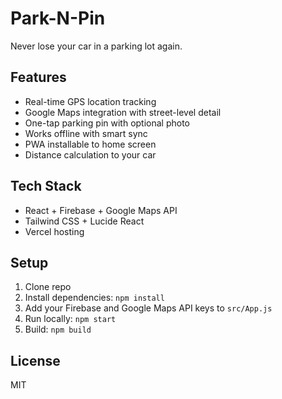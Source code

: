 # Park-N-Pin

Never lose your car in a parking lot again.

## Features

- Real-time GPS location tracking
- Google Maps integration with street-level detail
- One-tap parking pin with optional photo
- Works offline with smart sync
- PWA installable to home screen
- Distance calculation to your car

## Tech Stack

- React + Firebase + Google Maps API
- Tailwind CSS + Lucide React
- Vercel hosting

## Setup

1. Clone repo
2. Install dependencies: `npm install`
3. Add your Firebase and Google Maps API keys to `src/App.js`
4. Run locally: `npm start`
5. Build: `npm build`

## License

MIT
